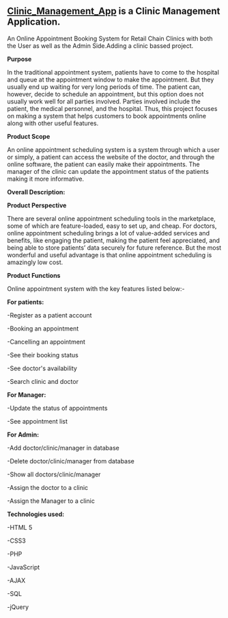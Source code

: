 ## [Clinic_Management_App](https://github.com/GaneshDabhade/Clinic_Management_App) is a Clinic Management Application.

An Online Appointment Booking System for Retail Chain Clinics with both the User as well as the Admin Side.Adding a clinic bassed project.

**Purpose**  

In the traditional appointment system, patients have to come to the hospital and queue at the appointment window to make the appointment. But they usually end up waiting for very long periods of time. The patient can, however, decide to schedule an appointment, but this option does not usually work well for all parties involved. Parties involved include the patient, the medical personnel, and the hospital. Thus, this project focuses on making a system that helps customers to book appointments online along with other useful features. 

**Product Scope** 

An online appointment scheduling system is a system through which a user or simply, a patient can access the website of the doctor, and through the online software, the patient can easily make their appointments. The manager of the clinic can update the appointment status of the patients making it more informative. 

**Overall Description:** 

**Product Perspective** 

There are several online appointment scheduling tools in the marketplace, some of which are feature-loaded, easy to set up, and cheap. For doctors, online appointment scheduling brings a lot of value-added services and benefits, like engaging the patient, making the patient feel appreciated, and being able to store patients’ data securely for future reference. But the most wonderful and useful advantage is that online appointment scheduling is amazingly low cost. 

**Product Functions** 

Online appointment system with the key features listed below:-  
 
**For patients:** 

-Register as a patient account 

-Booking an appointment 

-Cancelling an appointment 

-See their booking status 

-See doctor's availability 

-Search clinic and doctor 

**For Manager:** 

-Update the status of appointments 

-See appointment list 

**For Admin:** 

-Add doctor/clinic/manager in database 

-Delete doctor/clinic/manager from database 

-Show all doctors/clinic/manager 

-Assign the doctor to a clinic 

-Assign the Manager to a clinic 
 
**Technologies used:** 

-HTML 5 

-CSS3 

-PHP 

-JavaScript 

-AJAX 

-SQL 

-jQuery 

